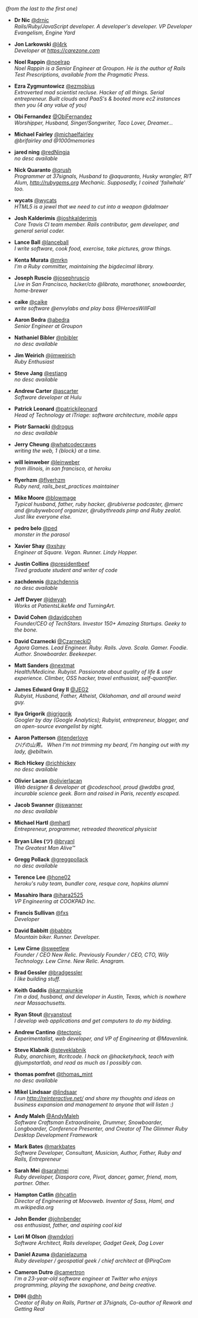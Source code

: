 *(from the last to the first one)*

- **Dr Nic** [@drnic](http://twitter.com/@drnic)  
  *Rails/Ruby/JavaScript developer. A developer's developer. VP Developer Evangelism, Engine Yard*

- **Jon Larkowski** [@l4rk](http://twitter.com/@l4rk)  
  *Developer at https://carezone.com*

- **Noel Rappin** [@noelrap](http://twitter.com/@noelrap)  
  *Noel Rappin is a Senior Engineer at Groupon. He is the author of Rails Test Prescriptions, available from the Pragmatic Press.*

- **Ezra Zygmuntowicz** [@ezmobius](http://twitter.com/@ezmobius)  
  *Extroverted mad scientist recluse. Hacker of all things. Serial entrepreneur. Built clouds and PaaS's & booted more ec2 instances then you (4 any value of you)*

- **Obi Fernandez** [@ObiFernandez](http://twitter.com/@ObiFernandez)  
  *Worshipper, Husband, Singer/Songwriter, Taco Lover, Dreamer...*

- **Michael Fairley** [@michaelfairley](http://twitter.com/@michaelfairley)  
  *@brifairley and @1000memories*

- **jared ning** [@redNingja](http://twitter.com/@redNingja)  
  *no desc available*

- **Nick Quaranto** [@qrush](http://twitter.com/@qrush)  
  *Programmer at 37signals, Husband to @aquaranto, Husky wrangler, RIT Alum, http://rubygems.org Mechanic. Supposedly, I coined 'failwhale' too.*

- **wycats** [@wycats](http://twitter.com/@wycats)  
  *HTML5 is a jewel that we need to cut into a weapon @dalmaer*

- **Josh Kalderimis** [@joshkalderimis](http://twitter.com/@joshkalderimis)  
  *Core Travis CI team member. Rails contributor, gem developer, and general serial coder.*

- **Lance Ball** [@lanceball](http://twitter.com/@lanceball)  
  *I write software, cook food, exercise, take pictures, grow things.*

- **Kenta Murata** [@mrkn](http://twitter.com/@mrkn)  
  *I'm a Ruby committer, maintaining the bigdecimal library.*

- **Joseph Ruscio** [@josephruscio](http://twitter.com/@josephruscio)  
  *Live in San Francisco, hacker/cto @librato, marathoner, snowboarder, home-brewer*

- **caike** [@caike](http://twitter.com/@caike)  
  *write software @envylabs and play bass @HeroesWillFall*

- **Aaron Bedra** [@abedra](http://twitter.com/@abedra)  
  *Senior Engineer at Groupon*

- **Nathaniel Bibler** [@nbibler](http://twitter.com/@nbibler)  
  *no desc available*

- **Jim Weirich** [@jimweirich](http://twitter.com/@jimweirich)  
  *Ruby Enthusiast*

- **Steve Jang** [@estjang](http://twitter.com/@estjang)  
  *no desc available*

- **Andrew Carter** [@ascarter](http://twitter.com/@ascarter)  
  *Software developer at Hulu*

- **Patrick Leonard** [@patrickjleonard](http://twitter.com/@patrickjleonard)  
  *Head of Technology at iTriage: software architecture, mobile apps*

- **Piotr Sarnacki** [@drogus](http://twitter.com/@drogus)  
  *no desc available*

- **Jerry Cheung** [@whatcodecraves](http://twitter.com/@whatcodecraves)  
  *writing the web, 1 {block} at a time.*

- **will leinweber** [@leinweber](http://twitter.com/@leinweber)  
  *from illinois, in san francisco, at heroku*

- **flyerhzm** [@flyerhzm](http://twitter.com/@flyerhzm)  
  *Ruby nerd, rails_best_practices maintainer*

- **Mike Moore** [@blowmage](http://twitter.com/@blowmage)  
  *Typical husband, father, ruby hacker, @rubiverse podcaster, @mwrc and @rubywebconf organizer, @rubythreads pimp and Ruby zealot. Just like everyone else.*

- **pedro belo** [@ped](http://twitter.com/@ped)  
  *monster in the parasol*

- **Xavier Shay** [@xshay](http://twitter.com/@xshay)  
  *Engineer at Square. Vegan. Runner. Lindy Hopper.*

- **Justin Collins** [@presidentbeef](http://twitter.com/@presidentbeef)  
  *Tired graduate student and writer of code*

- **zachdennis** [@zachdennis](http://twitter.com/@zachdennis)  
  *no desc available*

- **Jeff Dwyer** [@jdwyah](http://twitter.com/@jdwyah)  
  *Works at PatientsLikeMe and TurningArt.*

- **David Cohen** [@davidcohen](http://twitter.com/@davidcohen)  
  *Founder/CEO of TechStars. Investor 150+ Amazing Startups. Geeky to the bone.*

- **David Czarnecki** [@CzarneckiD](http://twitter.com/@CzarneckiD)  
  *Agora Games. Lead Engineer. Ruby. Rails. Java. Scala. Gamer. Foodie. Author. Snowboarder. Beekeeper.*

- **Matt Sanders** [@nextmat](http://twitter.com/@nextmat)  
  *Health/Medicine. Rubyist. Passionate about quality of life & user experience. Climber, OSS hacker, travel enthusiast, self-quantifier.*

- **James Edward Gray II** [@JEG2](http://twitter.com/@JEG2)  
  *Rubyist, Husband, Father, Atheist, Oklahoman, and all around weird guy.*

- **Ilya Grigorik** [@igrigorik](http://twitter.com/@igrigorik)  
  *Googler by day (Google Analytics); Rubyist, entrepreneur, blogger, and an open-source evangelist by night.*

- **Aaron Patterson** [@tenderlove](http://twitter.com/@tenderlove)  
  *ひげの山男。 When I'm not trimming my beard, I'm hanging out with my lady, @ebiltwin.*

- **Rich Hickey** [@richhickey](http://twitter.com/@richhickey)  
  *no desc available*

- **Olivier Lacan** [@olivierlacan](http://twitter.com/@olivierlacan)  
  *Web designer & developer at @codeschool, proud @wddbs grad, incurable science geek. Born and raised in Paris, recently escaped.*

- **Jacob Swanner** [@jswanner](http://twitter.com/@jswanner)  
  *no desc available*

- **Michael Hartl** [@mhartl](http://twitter.com/@mhartl)  
  *Entrepreneur, programmer, retreaded theoretical physicist*

- **Bryan Liles (ツ)** [@bryanl](http://twitter.com/@bryanl)  
  *The Greatest Man Alive™*

- **Gregg Pollack** [@greggpollack](http://twitter.com/@greggpollack)  
  *no desc available*

- **Terence Lee** [@hone02](http://twitter.com/@hone02)  
  *heroku's ruby team, bundler core, resque core, hopkins alumni*

- **Masahiro Ihara** [@ihara2525](http://twitter.com/@ihara2525)  
  *VP Engineering at COOKPAD Inc.*

- **Francis Sullivan** [@fxs](http://twitter.com/@fxs)  
  *Developer*

- **David Babbitt** [@babbtx](http://twitter.com/@babbtx)  
  *Mountain biker. Runner. Developer.*

- **Lew Cirne** [@sweetlew](http://twitter.com/@sweetlew)  
  *Founder / CEO New Relic. Previously Founder / CEO, CTO, Wily Technology. Lew Cirne. New Relic. Anagram.*

- **Brad Gessler** [@bradgessler](http://twitter.com/@bradgessler)  
  *I like building stuff.*

- **Keith Gaddis** [@karmajunkie](http://twitter.com/@karmajunkie)  
  *I'm a dad, husband, and developer in Austin, Texas, which is nowhere near Massachusetts.*

- **Ryan Stout** [@ryanstout](http://twitter.com/@ryanstout)  
  *I develop web applications and get computers to do my bidding.*

- **Andrew Cantino** [@tectonic](http://twitter.com/@tectonic)  
  *Experimentalist, web developer, and VP of Engineering at @Mavenlink.*

- **Steve Klabnik** [@steveklabnik](http://twitter.com/@steveklabnik)  
  *Ruby, anarchism, #critcode. I hack on @hacketyhack, teach with @jumpstartlab, and read as much as I possibly can.*

- **thomas pomfret** [@thomas_mint](http://twitter.com/@thomas_mint)  
  *no desc available*

- **Mikel Lindsaar** [@lindsaar](http://twitter.com/@lindsaar)  
  *I run http://reinteractive.net/ and share my thoughts and ideas on business expansion and management to anyone that will listen :)*

- **Andy Maleh** [@AndyMaleh](http://twitter.com/@AndyMaleh)  
  *Software Craftsman Extraordinaire, Drummer, Snowboarder, Longboarder, Conference Presenter, and Creator of The Glimmer Ruby Desktop Development Framework*

- **Mark Bates** [@markbates](http://twitter.com/@markbates)  
  *Software Developer, Consultant, Musician, Author, Father, Ruby and Rails, Entrepreneur*

- **Sarah Mei** [@sarahmei](http://twitter.com/@sarahmei)  
  *Ruby developer, Diaspora core, Pivot, dancer, gamer, friend, mom, partner. Other.*

- **Hampton Catlin** [@hcatlin](http://twitter.com/@hcatlin)  
  *Director of Engineering at Moovweb. Inventor of Sass, Haml, and m.wikipedia.org*

- **John Bender** [@johnbender](http://twitter.com/@johnbender)  
  *oss enthusiast, father, and aspiring cool kid*

- **Lori M Olson** [@wndxlori](http://twitter.com/@wndxlori)  
  *Software Architect, Rails developer, Gadget Geek, Dog Lover*

- **Daniel Azuma** [@danielazuma](http://twitter.com/@danielazuma)  
  *Ruby developer / geospatial geek / chief architect at @PirqCom*

- **Cameron Dutro** [@camertron](http://twitter.com/@camertron)  
  *I'm a 23-year-old software engineer at Twitter who enjoys programming, playing the saxophone, and being creative.*

- **DHH** [@dhh](http://twitter.com/@dhh)  
  *Creator of Ruby on Rails, Partner at 37signals, Co-author of Rework and Getting Real*
